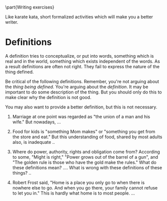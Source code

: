 \part{Writing exercises}

Like karate kata, short formalized activities which will make you a better writer.

# Definitions

A definition tries to conceptualize, or put into words, something which is real and in the world, something which exists independent of the words. As a result definitions are often not right. They fail to express the nature of the thing defined.

Be critical of the following definitions. Remember, you're not arguing about the *thing being defined*. You're arguing about the *definition*. It may be important to do some description of the thing. But you should only do this to make clear why the definition is not good.

You may also want to provide a better definition, but this is not necessary.

1. Marriage at one point was regarded as "the union of a man and his wife." But nowadays, ...

2. Food for kids is "something Mom makes" or "something you get from the store and eat." But this understanding of food, shared by most adults also, is inadequate ..

3. Where do power, authority, rights and obligation come from? According to some, "Might is right," "Power grows out of the barrel of a gun", and "The golden rule is those who have the gold make the rules." What do these definitions mean? .... What is wrong with these definitions of these things? ..

4. Robert Frost said, "Home is a place you only go to when there is nowhere else to go. And when you go there, your family cannot refuse to let you in." This is hardly what home is to most people. ...

